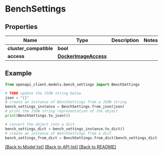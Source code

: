 # BenchSettings


## Properties

Name | Type | Description | Notes
------------ | ------------- | ------------- | -------------
**cluster_compatible** | **bool** |  | 
**access** | [**DockerImageAccess**](DockerImageAccess.md) |  | 

## Example

```python
from openapi_client.models.bench_settings import BenchSettings

# TODO update the JSON string below
json = "{}"
# create an instance of BenchSettings from a JSON string
bench_settings_instance = BenchSettings.from_json(json)
# print the JSON string representation of the object
print(BenchSettings.to_json())

# convert the object into a dict
bench_settings_dict = bench_settings_instance.to_dict()
# create an instance of BenchSettings from a dict
bench_settings_from_dict = BenchSettings.from_dict(bench_settings_dict)
```
[[Back to Model list]](../README.md#documentation-for-models) [[Back to API list]](../README.md#documentation-for-api-endpoints) [[Back to README]](../README.md)


